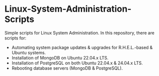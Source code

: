 # Linux-System-Administration-Scripts
Simple scripts for Linux System Administration. In this repository, there are scripts for:

- Automating system package updates & upgrades for R.H.E.L.-based & Ubuntu systems.
- Installation of MongoDB on Ubuntu 22.04.x LTS.
- Installation of PostgreSQL on both Ubuntu 22.04.x & 24.04.x LTS.
- Rebooting database servers (MongoDB & PostgreSQL).
